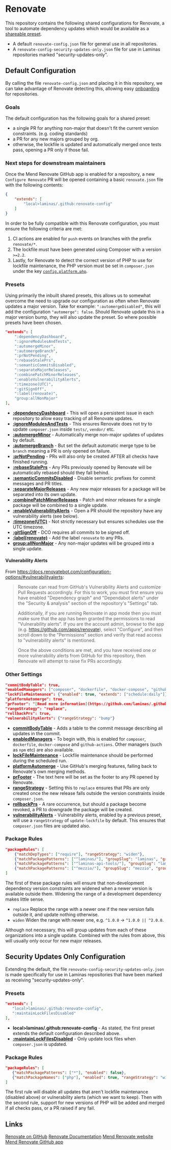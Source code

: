 # Renovate

This repository contains the following shared configurations for Renovate, a tool to automate dependency updates which
would be available as a [shareable preset](https://docs.renovatebot.com/config-presets/).
- A default `renovate-config.json` file for general use in all repositories.
- A `renovate-config-security-updates-only.json` file for use in Laminas repositories marked "security-updates-only".

## Default Configuration

By calling the file `renovate-config.json` and placing it in this repository, we can take advantage of Renovate
detecting this, allowing easy
[onboarding](https://docs.renovatebot.com/getting-started/installing-onboarding/#repository-onboarding) for
repositories.

### Goals

The default configuration has the following goals for a shared preset:

- a single PR for anything non-major that doesn't fit the current version constraints. (e.g. coding standards)
- a PR for any new majors grouped by org.
- otherwise, the lockfile is updated and automatically merged once tests pass, opening a PR only if those fail.

### Next steps for downstream maintainers

Once the Mend Renovate GitHub app is enabled for a repository, a new `Configure Renovate` PR will be opened
containing a basic `renovate.json` file with the following contents:

```json
{
    "extends": [
        "local>laminas/.github:renovate-config"
    ]
}
```

In order to be fully compatible with this Renovate configuration, you must ensure the following criteria are met:
1. CI actions are enabled for `push` events on branches with the prefix `renovate/*`.
2. The lockfile must have been generated using Composer with a version `>=2.2`.
3. Lastly, for Renovate to detect the correct version of PHP to use for lockfile maintenance, the PHP version must be
   set in `composer.json` under the key [`config.platform.php`](https://getcomposer.org/doc/06-config.md#platform).

### Presets

Using primarily the inbuilt shared presets, this allows us to somewhat overcome the need to upgrade our configuration as
often when Renovate updates a major version. Take for example: `":automergeDisabled"`, this will add the configuration
`"automerge": false`. Should Renovate update this in a major version bump, they will also update the preset. So where
possible presets have been chosen.

```json
"extends": [
    ":dependencyDashboard",
    ":ignoreModulesAndTests",
    ":automergeMinor",
    ":automergeBranch",
    ":prNotPending",
    ":rebaseStalePrs",
    ":semanticCommitsDisabled",
    ":separateMajorReleases",
    ":combinePatchMinorReleases",
    ":enableVulnerabilityAlerts",
    ":timezone(UTC)",
    ":gitSignOff",
    ":label(renovate)",
    "group:allNonMajor"
],
```

- **[:dependencyDashboard](https://docs.renovatebot.com/presets-default/#dependencydashboard)** - This will open a
persistent issue in each repository to allow easy tracking of all Renovate updates.
- **[:ignoreModulesAndTests](https://docs.renovatebot.com/presets-default/#ignoremodulesandtests)** - This ensures
Renovate does not try to update `composer.json` inside `tests/`, `vendor/` etc.
- **[:automergeMinor](https://docs.renovatebot.com/presets-default/#automergeminor)** - Automatically merge non-major
updates of updates by default.
- **[:automergeBranch](https://docs.renovatebot.com/presets-default/#automergebranch)** - But set the default automatic
merge type to be `branch` meaning a PR is only opened on failure.
- **[:prNotPending](https://docs.renovatebot.com/presets-default/#prnotpending)** - PRs will also only be created AFTER
all checks have finished running.
- **[:rebaseStalePrs](https://docs.renovatebot.com/presets-default/#rebasestaleprs)** - Any PRs previously opened by
Renovate will be automatically rebased should they fall behind.
- **[:semanticCommitsDisabled](https://docs.renovatebot.com/presets-default/#semanticcommitsdisabled)** - Disable semantic
prefixes for commit messages and PR titles.
- **[:separateMajorReleases](https://docs.renovatebot.com/presets-default/#separatemajorreleases)** - Any new major
releases for a package will be separated into its own update.
- **[:combinePatchMinorReleases](https://docs.renovatebot.com/presets-default/#combinepatchminorreleases)** - Patch and
minor releases for a single package will be combined to a single update.
- **[:enableVulnerabilityAlerts](https://docs.renovatebot.com/presets-default/#enablevulnerabilityalerts)** - Open a PR
should the repository have any vulnerability alerts (see below).
- **[:timezone(UTC)](https://docs.renovatebot.com/presets-default/#timezonearg0)** - Not strictly necessary but ensures
schedules use the UTC timezone.
- **[:gitSignOff](https://docs.renovatebot.com/presets-default/#gitsignoff)** - DCO requires all commits to be signed off.
- **[:label(renovate)](https://docs.renovatebot.com/presets-default/#labelarg0)** - Add the label `renovate` to any PRs.
- **[group:allNonMajor](https://docs.renovatebot.com/presets-group/#groupallnonmajor)** - Any non-major updates will be
grouped into a single update.

#### Vulnerability Alerts

From https://docs.renovatebot.com/configuration-options/#vulnerabilityalerts:

> Renovate can read from GitHub's Vulnerability Alerts and customize Pull Requests accordingly. For this to work, you
> must first ensure you have enabled "Dependency graph" and "Dependabot alerts" under the "Security & analysis" section
> of the repository's "Settings" tab.
>
> Additionally, if you are running Renovate in app mode then you must make sure that the app has been granted the
> permissions to read "Vulnerability alerts". If you are the account admin, browse to the app (e.g.
> https://github.com/apps/renovate), select "Configure", and then scroll down to the "Permissions" section and verify
> that read access to "vulnerability alerts" is mentioned.
>
> Once the above conditions are met, and you have received one or more vulnerability alerts from GitHub for this
> repository, then Renovate will attempt to raise fix PRs accordingly.

### Other Settings

```json
"commitBodyTable": true,
"enabledManagers": ["composer", "dockerfile", "docker-compose", "github-actions"],
"lockFileMaintenance": {"enabled": true, "extends": ["schedule:daily"]},
"platformAutomerge": true,
"prFooter": "[Read more information](https://github.com/laminas/.github/blob/main/RENOVATE.md) about the use of [Renovate Bot](https://github.com/renovatebot/renovate) within Laminas.",
"rangeStrategy": "replace",
"rollbackPrs": true,
"vulnerabilityAlerts": {"rangeStrategy": "bump"}
```

- **[commitBodyTable](https://docs.renovatebot.com/configuration-options/#commitbodytable)** - Adds a table to the commit
message describing all updates in the commit.
- **[enabledManagers](https://docs.renovatebot.com/configuration-options/#enabledmanagers)** - To begin with, this is
enabled for `composer`, `dockerfile`, `docker-compose` and `github-actions`. Other managers (such as `npm` etc) are also
available.
- **[lockFileMaintenance](https://docs.renovatebot.com/configuration-options/#lockfilemaintenance)** - Lockfile
maintenance should be performed during the scheduled run.
- **[platformAutomerge](https://docs.renovatebot.com/configuration-options/#platformautomerge)** - Use GitHub's merging
features, falling back to Renovate's own merging methods.
- **[prFooter](https://docs.renovatebot.com/configuration-options/#prfooter)** - The text here will be set as the footer
to any PR opened by Renovate. 
- **[rangeStrategy](https://docs.renovatebot.com/configuration-options/#rangestrategy)** - Setting this to `replace`
ensures that PRs are only created once the new release falls outside the version constraints inside `composer.json`.
- **[rollbackPrs](https://docs.renovatebot.com/configuration-options/#rollbackprs)** - A rare occurrence, but should a
package become revoked, a PR to downgrade the package will be created.
- **[vulnerabilityAlerts](https://docs.renovatebot.com/configuration-options/#vulnerabilityalerts)** - Vulnerability alerts, enabled by a previous preset, will use a `rangeStrategy` of `update-lockfile` by default. This ensures that `composer.json` files are updated also.

### Package Rules

```json
"packageRules": [
    {"matchDepTypes": ["require"], "rangeStrategy": "widen"},
    {"matchPackagePatterns": ["^laminas/"], "groupSlug": "laminas", "groupName": "all Laminas packages"},
    {"matchPackagePatterns": ["^laminas-api-tools/"], "groupSlug": "laminas-api-tools", "groupName": "all Laminas API Tools packages"},
    {"matchPackagePatterns": ["^mezzio/"], "groupSlug": "mezzio", "groupName": "all Mezzio packages"}
]
```

The first of these package rules will ensure that non-development dependency version constraints are widened when a
newer version is available outside them. Widening the range of a development dependency makes little sense.
 - `replace` Replace the range with a newer one if the new version falls outside it, and update nothing otherwise.
 - `widen` Widen the range with newer one, e.g. `^1.0.0` -> `^1.0.0 || ^2.0.0`.

Although not necessary, this will group updates from each of these organizations into a single update. Combined with the
rules from above, this will usually only occur for new major releases.

## Security Updates Only Configuration

Extending the default, the file `renovate-config-security-updates-only.json` is made specifically for use in Laminas
repositories that have been marked as receiving "security-updates-only".

### Presets

```json
"extends": [
   "local>laminas/.github:renovate-config",
   ":maintainLockFilesDisabled"
],
```

- **local>laminas/.github:renovate-config** - As stated, the first preset extends the default configuration described
above.
- **[:maintainLockFilesDisabled](https://docs.renovatebot.com/presets-default/#maintainlockfilesdisabled)** - Only
update lock files when `composer.json` is updated.

### Package Rules

```json
"packageRules": [
   {"matchPackagePatterns": ["*"], "enabled": false},
   {"matchPackageNames": ["php"], "enabled": true, "rangeStrategy": "widen"}
]
```

The first rule will disable all updates that aren't lockfile maintenance (disabled above) or vulnerability alerts
(which we want to keep). Then with the second rule, support for new versions of PHP will be added and merged if all
checks pass, or a PR raised if any fail.

## Links

[Renovate on GitHub](https://github.com/renovatebot/renovate)
[Renovate Documentation](https://docs.renovatebot.com)
[Mend Renovate website](https://www.mend.io/free-developer-tools/renovate/)
[Mend Renovate GitHub app](https://github.com/marketplace/renovate)
